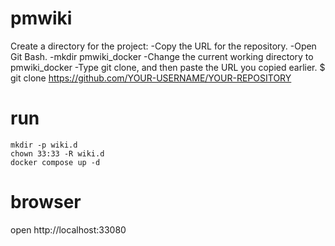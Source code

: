 # pmwiki
Create a directory for the project:
-Copy the URL for the repository.
-Open Git Bash.
-mkdir pmwiki_docker
-Change the current working directory to pmwiki_docker
-Type git clone, and then paste the URL you copied earlier.
$ git clone https://github.com/YOUR-USERNAME/YOUR-REPOSITORY


# run
```
mkdir -p wiki.d
chown 33:33 -R wiki.d
docker compose up -d 
```

# browser
open http://localhost:33080
